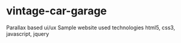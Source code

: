 # vintage-car-garage
Parallax based ui/ux Sample website used technologies html5, css3, javascript, jquery
